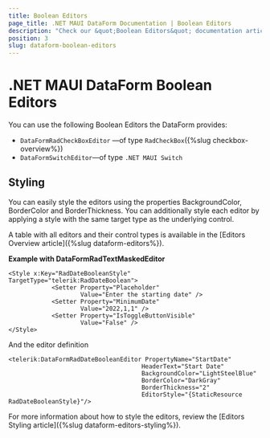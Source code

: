 ```yaml
---
title: Boolean Editors
page_title: .NET MAUI DataForm Documentation | Boolean Editors
description: "Check our &quot;Boolean Editors&quot; documentation article for Telerik DataForm for .NET MAUI control."
position: 3
slug: dataform-boolean-editors
---
```


# .NET MAUI DataForm Boolean Editors

You can use the following Boolean Editors the DataForm provides:

* `DataFormRadCheckBoxEditor` &mdash;of type `RadCheckBox`({%slug checkbox-overview%})
* `DataFormSwitchEditor`&mdash;of type `.NET MAUI Switch`


## Styling 

You can easily style the editors using the properties BackgroundColor, BorderColor and BorderThickness. You can additionally style each editor by applying a style with the same target type as the underlying control.

A table with all editors and their control types is available in the [Editors Overview article]({%slug dataform-editors%}).

**Example with DataFormRadTextMaskedEditor**

```XAML
<Style x:Key="RadDateBooleanStyle" TargetType="telerik:RadDateBoolean">
            <Setter Property="Placeholder"
                    Value="Enter the starting date" />
            <Setter Property="MinimumDate"
                    Value="2022,1,1" />
            <Setter Property="IsToggleButtonVisible"
                    Value="False" />
</Style>
```

And the editor definition

```XAML
<telerik:DataFormRadDateBooleanEditor PropertyName="StartDate"
                                     HeaderText="Start Date"
                                     BackgroundColor="LightSteelBlue"
                                     BorderColor="DarkGray"
                                     BorderThickness="2"
                                     EditorStyle="{StaticResource RadDateBooleanStyle}"/>
```
For more information about how to style the editors, review the [Editors Styling article]({%slug dataform-editors-styling%}).